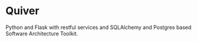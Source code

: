 # Quiver

Python and Flask with restful services and SQLAlchemy and Postgres based Software Architecture Toolkit.

